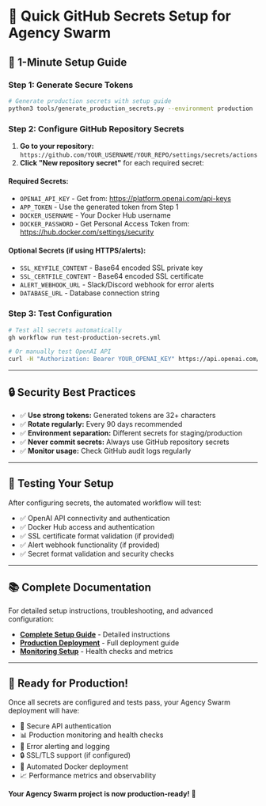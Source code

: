 # 🔐 Quick GitHub Secrets Setup for Agency Swarm

## 🚀 1-Minute Setup Guide

### Step 1: Generate Secure Tokens
```bash
# Generate production secrets with setup guide
python3 tools/generate_production_secrets.py --environment production
```

### Step 2: Configure GitHub Repository Secrets

1. **Go to your repository:** `https://github.com/YOUR_USERNAME/YOUR_REPO/settings/secrets/actions`
2. **Click "New repository secret"** for each required secret:

#### Required Secrets:
- `OPENAI_API_KEY` - Get from: https://platform.openai.com/api-keys
- `APP_TOKEN` - Use the generated token from Step 1
- `DOCKER_USERNAME` - Your Docker Hub username
- `DOCKER_PASSWORD` - Get Personal Access Token from: https://hub.docker.com/settings/security

#### Optional Secrets (if using HTTPS/alerts):
- `SSL_KEYFILE_CONTENT` - Base64 encoded SSL private key
- `SSL_CERTFILE_CONTENT` - Base64 encoded SSL certificate  
- `ALERT_WEBHOOK_URL` - Slack/Discord webhook for error alerts
- `DATABASE_URL` - Database connection string

### Step 3: Test Configuration
```bash
# Test all secrets automatically
gh workflow run test-production-secrets.yml

# Or manually test OpenAI API
curl -H "Authorization: Bearer YOUR_OPENAI_KEY" https://api.openai.com/v1/models
```

---

## 🔒 Security Best Practices

- ✅ **Use strong tokens:** Generated tokens are 32+ characters
- ✅ **Rotate regularly:** Every 90 days recommended
- ✅ **Environment separation:** Different secrets for staging/production
- ✅ **Never commit secrets:** Always use GitHub repository secrets
- ✅ **Monitor usage:** Check GitHub audit logs regularly

---

## 🧪 Testing Your Setup

After configuring secrets, the automated workflow will test:
- ✅ OpenAI API connectivity and authentication
- ✅ Docker Hub access and authentication
- ✅ SSL certificate format validation (if provided)
- ✅ Alert webhook functionality (if provided)
- ✅ Secret format validation and security checks

---

## 📚 Complete Documentation

For detailed setup instructions, troubleshooting, and advanced configuration:
- **[Complete Setup Guide](docs/github_secrets_setup.md)** - Detailed instructions
- **[Production Deployment](docs/production_deployment.md)** - Full deployment guide
- **[Monitoring Setup](docs/production_deployment.md#monitoring-and-health-checks)** - Health checks and metrics

---

## 🎯 Ready for Production!

Once all secrets are configured and tests pass, your Agency Swarm deployment will have:
- 🔐 Secure API authentication
- 📊 Production monitoring and health checks
- 🚨 Error alerting and logging
- 🔒 SSL/TLS support (if configured)
- 🐳 Automated Docker deployment
- 📈 Performance metrics and observability

**Your Agency Swarm project is now production-ready!** 🚀
